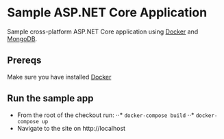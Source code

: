 # Sample ASP.NET Core Application

Sample cross-platform ASP.NET Core application using [Docker](http://docker.com) and [MongoDB](http://mongodb.com).

## Prereqs

Make sure you have installed [Docker](https://www.docker.com/products/overview)

## Run the sample app

* From the root of the checkout run:
⋅⋅* `docker-compose build`
⋅⋅* `docker-compose up`
* Navigate to the site on http://localhost